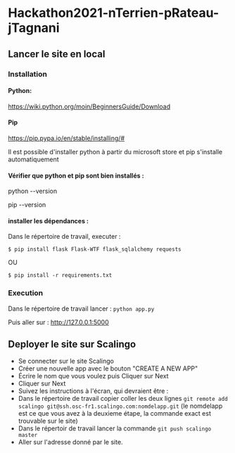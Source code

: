 # Hackathon2021-nTerrien-pRateau-jTagnani

## Lancer le site en local
### Installation

#### Python:

https://wiki.python.org/moin/BeginnersGuide/Download

#### Pip

https://pip.pypa.io/en/stable/installing/#

Il est possible d'installer python à partir du microsoft store et pip s'installe automatiquement

#### Vérifier que python et pip sont bien installés :

python --version

pip --version

####  installer les dépendances :

Dans le répertoire de travail, executer :

```$ pip install flask Flask-WTF flask_sqlalchemy requests```

OU

```$ pip install -r requirements.txt```

### Execution

Dans le répertoire de travail lancer :
```python app.py```

Puis aller sur : http://127.0.0.1:5000

## Deployer le site sur Scalingo

- Se connecter sur le site Scalingo
- Créer une nouvelle app avec le bouton "CREATE A NEW APP"
- Écrire le nom que vous voulez puis Cliquer sur Next
- Cliquer sur Next
- Suivez les instructions à l'écran, qui devraient être :
 - Dans le répertoire de travail copier coller les deux lignes ```git remote add scalingo git@ssh.osc-fr1.scalingo.com:nomdelapp.git``` (le nomdelapp est ce que vous avez à la deuxieme étape, la commande exact est trouvable sur le site)
 - Dans le répertoir de travail lancer la commande ```git push scalingo master```
 - Aller sur l'adresse donné par le site.
